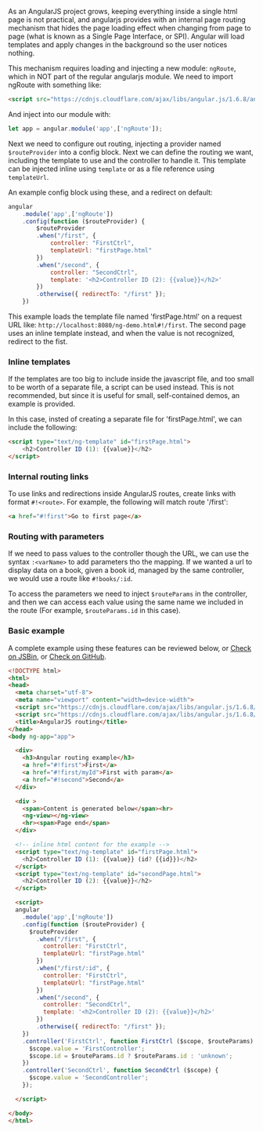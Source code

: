 As an AngularJS project grows, keeping everything inside a single html page is not practical, and angularjs provides with an internal page routing mechanism that hides the page loading effect when changing from page to page (what is known as a Single Page Interface, or SPI). Angular will load templates and apply changes in the background so the user notices nothing.

This mechanism requires loading and injecting a new module: `ngRoute`, which in NOT part of the regular angularjs module. We need to import ngRoute with something like:

```html
<script src="https://cdnjs.cloudflare.com/ajax/libs/angular.js/1.6.8/angular-route.min.js"></script>
```

And inject into our module with:

```js
let app = angular.module('app',['ngRoute']);
```

Next we need to configure out routing, injecting a provider named `$routeProvider` into a config block. Next we can define the routing we want, including the template to use and the controller to handle it. This template can be injected inline using `template` or as a file reference using `templateUrl`.

An example config block using these, and a redirect on default:

```js
angular
    .module('app',['ngRoute'])
    .config(function ($routeProvider) {
        $routeProvider
        .when("/first", {
            controller: "FirstCtrl",
            templateUrl: "firstPage.html"
        })
        .when("/second", {
            controller: "SecondCtrl",
            template: '<h2>Controller ID (2): {{value}}</h2>'
        })
        .otherwise({ redirectTo: "/first" });
    })
```

This example loads the template file named 'firstPage.html' on a request URL like: `http://localhost:8080/ng-demo.html#!/first`. The second page uses an inline template instead, and when the value is not recognized, redirect to the fist.

### Inline templates

If the templates are too big to include inside the javascript file, and too small to be worth of a separate file, a script can be used instead. This is not recommended, but since it is useful for small, self-contained demos, an example is provided.

In this case, insted of creating a separate file for 'firstPage.html', we can include the following:

```html
<script type="text/ng-template" id="firstPage.html">
    <h2>Controller ID (1): {{value}}</h2>
</script> 
```

### Internal routing links

To use links and redirections inside AngularJS routes, create links with format `#!<route>`. For example, the following will match route '/first':

```html
<a href="#!first">Go to first page</a>
```

### Routing with parameters

If we need to pass values to the controller though the URL, we can use the syntax `:<varName>` to add parameters tho the mapping. If we wanted a url to display data on a book, given a book id, managed by the same controller, we would use a route like `#!books/:id`.

To access the parameters we need to inject `$routeParams` in the controller, and then we can access each value using the same name we included in the route (For example, `$routeParams.id` in this case).

### Basic example

A complete example using these features can be reviewed below, or <a class="btn btn-sm btn-primary" href="https://jsbin.com/bakibap/1/edit?html,js,output" target="_blank">Check on JSBin</a>, or <a class="btn btn-sm btn-primary" href="https://github.com/apycazo/jander-angularjs/blob/master/demo/ng-route-demo.html" target="_blank">Check on GitHub</a>. 

```html
<!DOCTYPE html>
<html>
<head>
  <meta charset="utf-8">
  <meta name="viewport" content="width=device-width">
  <script src="https://cdnjs.cloudflare.com/ajax/libs/angular.js/1.6.8/angular.min.js"></script>
  <script src="https://cdnjs.cloudflare.com/ajax/libs/angular.js/1.6.8/angular-route.min.js"></script>
  <title>AngularJS routing</title>
</head>
<body ng-app="app">

  <div>
    <h3>Angular routing example</h3>
    <a href="#!first">First</a>
    <a href="#!first/myId">First with param</a>
    <a href="#!second">Second</a>
  </div>

  <div >
    <span>Content is generated below</span><hr>
    <ng-view></ng-view>
    <hr><span>Page end</span>
  </div>

  <!-- inline html content for the example -->
  <script type="text/ng-template" id="firstPage.html">
    <h2>Controller ID (1): {{value}} (id? {{id}})</h2>
  </script>
  <script type="text/ng-template" id="secondPage.html">
    <h2>Controller ID (2): {{value}}</h2>
  </script>

  <script>
  angular
    .module('app',['ngRoute'])
    .config(function ($routeProvider) {
      $routeProvider
        .when("/first", {
          controller: "FirstCtrl",
          templateUrl: "firstPage.html"
        })
        .when("/first/:id", {
          controller: "FirstCtrl",
          templateUrl: "firstPage.html"
        })
        .when("/second", {
          controller: "SecondCtrl",
          template: '<h2>Controller ID (2): {{value}}</h2>'
        })
        .otherwise({ redirectTo: "/first" });
    })
    .controller('FirstCtrl', function FirstCtrl ($scope, $routeParams) {
      $scope.value = 'FirstController';
      $scope.id = $routeParams.id ? $routeParams.id : 'unknown';
    })
    .controller('SecondCtrl', function SecondCtrl ($scope) {
      $scope.value = 'SecondController';
    });

  </script>

</body>
</html>
```